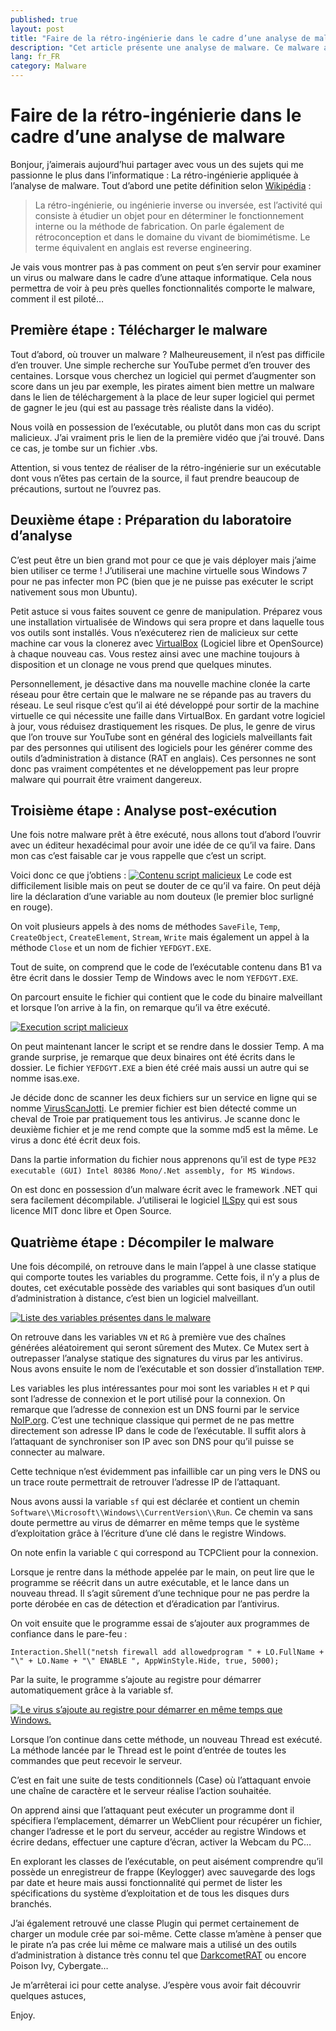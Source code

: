 ```yaml
---
published: true
layout: post
title: "Faire de la rétro-ingénierie dans le cadre d’une analyse de malware"
description: "Cet article présente une analyse de malware. Ce malware a des fonctionnalités de keylogger, capture d'écran, enregistrement de la webcam, micro..."
lang: fr_FR
category: Malware
---
```


# Faire de la rétro-ingénierie dans le cadre d’une analyse de malware
Bonjour,
j’aimerais aujourd’hui partager avec vous un des sujets qui me passionne le plus dans l’informatique : La rétro-ingénierie appliquée à l’analyse de malware. Tout d’abord une petite définition selon [Wikipédia](https://fr.wikipedia.org/wiki/R%C3%A9tro-ing%C3%A9nierie) :

>La rétro-ingénierie, ou ingénierie inverse ou inversée, est l’activité qui consiste à étudier un objet pour en déterminer le fonctionnement interne ou la méthode de fabrication. On parle également de rétroconception et dans le domaine du vivant de biomimétisme. Le terme équivalent en anglais est reverse engineering.

Je vais vous montrer pas à pas comment on peut s’en servir pour examiner un virus ou malware dans le cadre d’une attaque informatique. Cela nous permettra de voir à peu près quelles fonctionnalités comporte le malware, comment il est piloté…

## Première étape : Télécharger le malware
Tout d’abord, où trouver un malware ? Malheureusement, il n’est pas difficile d’en trouver. Une simple recherche sur YouTube permet d’en trouver des centaines. Lorsque vous cherchez un logiciel qui permet d’augmenter son score dans un jeu par exemple, les pirates aiment bien mettre un malware dans le lien de téléchargement à la place de leur super logiciel qui permet de gagner le jeu (qui est au passage très réaliste dans la vidéo).

Nous voilà en possession de l’exécutable, ou plutôt dans mon cas du script malicieux. J’ai vraiment pris le lien de la première vidéo que j’ai trouvé. Dans ce cas, je tombe sur un fichier .vbs.

Attention, si vous tentez de réaliser de la rétro-ingénierie sur un exécutable dont vous n’êtes pas certain de la source, il faut prendre beaucoup de précautions, surtout ne l’ouvrez pas.

## Deuxième étape : Préparation du laboratoire d’analyse
C’est peut être un bien grand mot pour ce que je vais déployer mais j’aime bien utiliser ce terme ! J’utiliserai une machine virtuelle sous Windows 7 pour ne pas infecter mon PC (bien que je ne puisse pas exécuter le script nativement sous mon Ubuntu).

Petit astuce si vous faites souvent ce genre de manipulation. Préparez vous une installation virtualisée de Windows qui sera propre et dans laquelle tous vos outils sont installés. Vous n’exécuterez rien de malicieux sur cette machine car vous la clonerez avec [VirtualBox](https://www.virtualbox.org/) (Logiciel libre et OpenSource) à chaque nouveau cas. Vous restez ainsi avec une machine toujours à disposition et un clonage ne vous prend que quelques minutes.

Personnellement, je désactive dans ma nouvelle machine clonée la carte réseau pour être certain que le malware ne se répande pas au travers du réseau. Le seul risque c’est qu’il ai été développé pour sortir de la machine virtuelle ce qui nécessite une faille dans VirtualBox. En gardant votre logiciel à jour, vous réduisez drastiquement les risques. De plus, le genre de virus que l’on trouve sur YouTube sont en général des logiciels malveillants fait par des personnes qui utilisent des logiciels pour les générer comme des outils d’administration à distance (RAT en anglais). Ces personnes ne sont donc pas vraiment compétentes et ne développement pas leur propre malware qui pourrait être vraiment dangereux.

## Troisième étape : Analyse post-exécution
Une fois notre malware prêt à être exécuté, nous allons tout d’abord l’ouvrir avec un éditeur hexadécimal pour avoir une idée de ce qu’il va faire. Dans mon cas c’est faisable car je vous rappelle que c’est un script.

Voici donc ce que j’obtiens :
[![Contenu script malicieux](/assets/images/2019-06-11-Faire-de-la-retro-ingenierie-dans-le-cadre-dune-analyse-de-malware/contenu-script-malicieux.png)](/assets/images/2019-06-11-Faire-de-la-retro-ingenierie-dans-le-cadre-dune-analyse-de-malware/contenu-script-malicieux.png)
Le code est difficilement lisible mais on peut se douter de ce qu’il va faire.  On peut déjà lire la déclaration d’une variable au nom douteux (le premier bloc surligné en rouge).

On voit plusieurs appels à des noms de méthodes `SaveFile`, `Temp`, `CreateObject`, `CreateElement`, `Stream`, `Write` mais également un appel à la méthode `Close` et un nom de fichier `YEFDGYT.EXE`.

Tout de suite, on comprend que le code de l’exécutable contenu dans B1 va être écrit dans le dossier Temp de Windows avec le nom `YEFDGYT.EXE`.

On parcourt ensuite le fichier qui contient que le code du binaire malveillant et lorsque l’on arrive à la fin, on remarque qu’il va être exécuté.

[![Execution script malicieux](/assets/images/2019-06-11-Faire-de-la-retro-ingenierie-dans-le-cadre-dune-analyse-de-malware/execution-script-malicieux.png)](/assets/images/2019-06-11-Faire-de-la-retro-ingenierie-dans-le-cadre-dune-analyse-de-malware/execution-script-malicieux.png)

On peut maintenant lancer le script et se rendre dans le dossier Temp. A ma grande surprise, je remarque que deux binaires ont été écrits dans le dossier. Le fichier `YEFDGYT.EXE` a bien été créé mais aussi un autre qui se nomme isas.exe.

Je décide donc de scanner les deux fichiers sur un service en ligne qui se nomme [VirusScanJotti](https://virusscan.jotti.org/). Le premier fichier est bien détecté comme un cheval de Troie par pratiquement tous les antivirus. Je scanne donc le deuxième fichier et je me rend compte que la somme md5 est la même. Le virus a donc été écrit deux fois.

Dans la partie information du fichier nous apprenons qu’il est de type `PE32 executable (GUI) Intel 80386 Mono/.Net assembly, for MS Windows`.

On est donc en possession d’un malware écrit avec le framework .NET qui sera facilement décompilable. J’utiliserai le logiciel [ILSpy](https://github.com/icsharpcode/ILSpy) qui est sous licence MIT donc libre et Open Source.

## Quatrième étape : Décompiler le malware
Une fois décompilé, on retrouve dans le main l’appel à une classe statique qui comporte toutes les variables du programme. Cette fois, il n’y a plus de doutes, cet exécutable possède des variables qui sont basiques d’un outil d’administration à distance, c’est bien un logiciel malveillant.

[![Liste des variables présentes dans le malware](/assets/images/2019-06-11-Faire-de-la-retro-ingenierie-dans-le-cadre-dune-analyse-de-malware/liste-de-variables-malware.png)](/assets/images/2019-06-11-Faire-de-la-retro-ingenierie-dans-le-cadre-dune-analyse-de-malware/liste-de-variables-malware.png)

On retrouve dans les variables `VN` et `RG` à première vue des chaînes générées aléatoirement qui seront sûrement des Mutex. Ce Mutex sert à outrepasser l’analyse statique des signatures du virus par les antivirus. Nous avons ensuite le nom de l’exécutable et son dossier d’installation `TEMP`.

Les variables les plus intéressantes pour moi sont les variables `H` et `P` qui sont l’adresse de connexion et le port utilisé pour la connexion.  On remarque que l’adresse de connexion est un DNS fourni par le service [NoIP.org](https://www.noip.com/). C’est une technique classique qui permet de ne pas mettre directement son adresse IP dans le code de l’exécutable. Il suffit alors à l’attaquant de synchroniser son IP avec son DNS pour qu’il puisse se connecter au malware.

Cette technique n’est évidemment pas infaillible car un ping vers le DNS ou un trace route permettrait de retrouver l’adresse IP de l’attaquant.

Nous avons aussi la variable `sf` qui est déclarée et contient un chemin `Software\\Microsoft\\Windows\\CurrentVersion\\Run`. Ce chemin va sans doute permettre au virus de démarrer en même temps que le système d’exploitation grâce à l’écriture d’une clé dans le registre Windows.

On note enfin la variable `C` qui correspond au TCPClient pour la connexion.

Lorsque je rentre dans la méthode appelée par le main, on peut lire que le programme se réécrit dans un autre exécutable, et le lance dans un nouveau thread. Il s’agit sûrement d’une technique pour ne pas perdre la porte dérobée en cas de détection et d’éradication par l’antivirus.

On voit ensuite que le programme essai de s’ajouter aux programmes de confiance dans le pare-feu :

`Interaction.Shell("netsh firewall add allowedprogram " + LO.FullName + "\" + LO.Name + "\" ENABLE ", AppWinStyle.Hide, true, 5000);`

Par la suite, le programme s’ajoute au registre pour démarrer automatiquement grâce à la variable sf.

[![Le virus s’ajoute au registre pour démarrer en même temps que Windows.](/assets/images/2019-06-11-Faire-de-la-retro-ingenierie-dans-le-cadre-dune-analyse-de-malware/ajout-malware-registre.png)](/assets/images/2019-06-11-Faire-de-la-retro-ingenierie-dans-le-cadre-dune-analyse-de-malware/ajout-malware-registre.png)

Lorsque l’on continue dans cette méthode, un nouveau Thread est exécuté. La méthode lancée par le Thread est le point d’entrée de toutes les commandes que peut recevoir le serveur.

C’est en fait une suite de tests conditionnels (Case) où l’attaquant envoie une chaîne de caractère et le serveur réalise l’action souhaitée.

On apprend ainsi que l’attaquant peut exécuter un programme dont il spécifiera l’emplacement, démarrer un WebClient pour récupérer un fichier, changer l’adresse et le port du serveur, accéder au registre Windows et écrire dedans, effectuer une capture d’écran, activer la Webcam du PC…

En explorant les classes de l’exécutable, on peut aisément comprendre qu’il possède un enregistreur de frappe (Keylogger) avec sauvegarde des logs par date et heure mais aussi fonctionnalité qui permet de lister les spécifications du système d’exploitation et de tous les disques durs branchés.

J’ai également retrouvé une classe Plugin qui permet certainement de charger un module crée par soi-même. Cette classe m’amène à penser que le pirate n’a pas crée lui même ce malware mais a utilisé un des outils d’administration à distance très connu tel que [DarkcometRAT](https://fr.wikipedia.org/wiki/DarkComet) ou encore Poison Ivy, Cybergate…

Je m’arrêterai ici pour cette analyse. J’espère vous avoir fait découvrir quelques astuces,

Enjoy.
